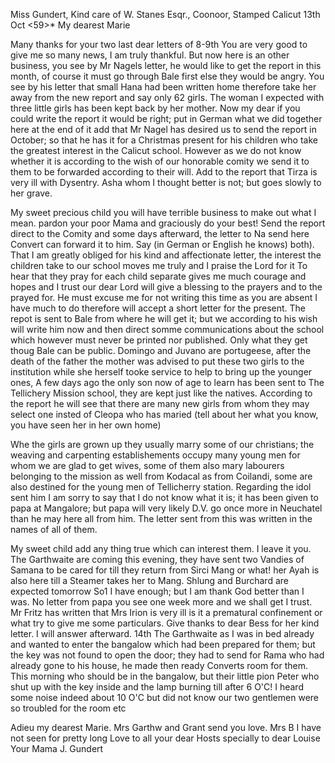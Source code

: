 Miss Gundert, Kind care of W. Stanes Esqr., Coonoor, Stamped 
 Calicut 13th Oct <59>*
My dearest Marie

Many thanks for your two last dear letters of 8-9th You are very good to give me so many news, I am truly thankful. But now here is an other business, you see by Mr Nagels letter, he would like to get the report in this month, of course it must go through Bale first else they would be angry. You see by his letter that small Hana had been written home therefore take her away from the new report and say only 62 girls. The woman I expected with three little girls has been kept back by her mother. Now my dear if you could write the report it would be right; put in German what we did together here at the end of it add that Mr Nagel has desired us to send the report in October; so that he has it for a Christmas present for his children who take the greatest interest in the Calicut school. However as we do not know whether it is according to the wish of our honorable comity we send it to them to be forwarded according to their will. Add to the report that Tirza is very ill with Dysentry. Asha whom I thought better is not; but goes slowly to her grave.

My sweet precious child you will have terrible business to make out what I mean. pardon your poor Mama and graciously do your best! Send the report direct to the Comity and some days afterward, the letter to Na send here Convert can forward it to him. Say (in German or English he knows) both). That I am greatly obliged for his kind and affectionate letter, the interest the children take to our school moves me truly and I praise the Lord for it To hear that they pray for each child separate gives me much courage and hopes and I trust our dear Lord will give a blessing to the prayers and to the prayed for. He must excuse me for not writing this time as you are absent I have much to do therefore will accept a short letter for the present. The repot is sent to Bale from where he will get it; but we according to his wish will write him now and then direct somme communications about the school which however must never be printed nor published. Only what they get thoug Bale can be public. Domingo and Juvano are portugeese, after the death of the father the mother was advised to put these two girls to the institution while she herself tooke service to help to bring up the younger ones, A few days ago the only son now of age to learn has been sent to The Tellichery Mission school, they are kept just like the natives. According to the report he will see that there are many new girls from whom they may select one insted of Cleopa who has maried (tell about her what you know, you have seen her in her own home)

Whe the girls are grown up they usually marry some of our christians; the weaving and carpenting establishements occupy many young men for whom we are glad to get wives, some of them also mary labourers belonging to the mission as well from Kodacal as from Coilandi, some are also destined for the young men of Tellicherry station. Regarding the idol sent him I am sorry to say that I do not know what it is; it has been given to papa at Mangalore; but papa will very likely D.V. go once more in Neuchatel than he may here all from him. The letter sent from this was written in the names of all of them.

My sweet child add any thing true which can interest them. I leave it you. The Garthwaite are coming this evening, they have sent two Vandies of Samana to be cared for till they return from Sirci Mang or what! her Ayah is also here till a Steamer takes her to Mang. Shlung and Burchard are expected tomorrow So1 I have enough; but I am thank God better than I was. 
No letter from papa you see one week more and we shall get I trust. Mr Fritz has written that Mrs Irion is very ill is it a prematural confinement or what try to give me some particulars. Give thanks to dear Bess for her kind letter. I will answer afterward. 14th The Garthwaite as I was in bed already and wanted to enter the bangalow which had been prepared for them; but the key was not found to open the door; they had to send for Rama who had already gone to his house, he made then ready Converts room for them. This morning who should be in the bangalow, but their little pion Peter who shut up with the key inside and the lamp burning till after 6 O'C! I heard some noise indeed about 10 O'C but did not know our two gentlemen were so troubled for the room etc

Adieu my dearest Marie. Mrs Garthw and Grant send you love. Mrs B I have not seen for pretty long Love to all your dear Hosts specially to dear Louise
 Your Mama J. Gundert
